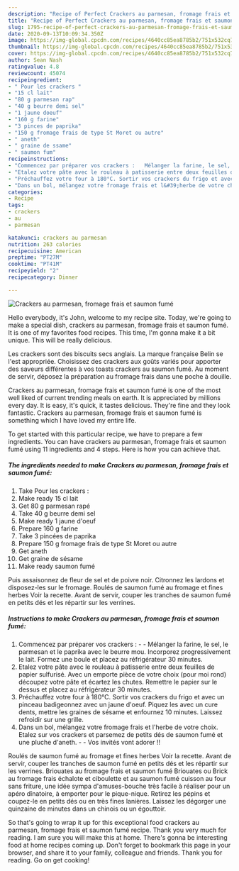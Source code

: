 ```yaml
---
description: "Recipe of Perfect Crackers au parmesan, fromage frais et saumon fumé"
title: "Recipe of Perfect Crackers au parmesan, fromage frais et saumon fumé"
slug: 1795-recipe-of-perfect-crackers-au-parmesan-fromage-frais-et-saumon-fume
date: 2020-09-13T10:09:34.350Z
image: https://img-global.cpcdn.com/recipes/4640cc85ea8785b2/751x532cq70/crackers-au-parmesan-fromage-frais-et-saumon-fume-photo-principale-de-la-recette.jpg
thumbnail: https://img-global.cpcdn.com/recipes/4640cc85ea8785b2/751x532cq70/crackers-au-parmesan-fromage-frais-et-saumon-fume-photo-principale-de-la-recette.jpg
cover: https://img-global.cpcdn.com/recipes/4640cc85ea8785b2/751x532cq70/crackers-au-parmesan-fromage-frais-et-saumon-fume-photo-principale-de-la-recette.jpg
author: Sean Nash
ratingvalue: 4.8
reviewcount: 45074
recipeingredient:
- " Pour les crackers "
- "15 cl lait"
- "80 g parmesan rap"
- "40 g beurre demi sel"
- "1 jaune doeuf"
- "160 g farine"
- "3 pinces de paprika"
- "150 g fromage frais de type St Moret ou autre"
- " aneth"
- " graine de ssame"
- " saumon fum"
recipeinstructions:
- "Commencez par préparer vos crackers :   Mélanger la farine, le sel, le parmesan et le paprika avec le beurre mou. Incorporez progressivement le lait. Formez une boule et placez au réfrigérateur 30 minutes."
- "Etalez votre pâte avec le rouleau à patisserie entre deux feuilles de papier sulfurisé. Avec un emporte pièce de votre choix (pour moi rond) découpez votre pâte et écartez les chutes. Remettre le papier sur le dessus et placez au réfrigérateur 30 minutes."
- "Préchauffez votre four à 180°C. Sortir vos crackers du frigo et avec un pinceau badigeonnez avec un jaune d&#39;oeuf. Piquez les avec un cure dents, mettre les graines de sésame et enfournez 10 minutes. Laissez refroidir sur une grille."
- "Dans un bol, mélangez votre fromage frais et l&#39;herbe de votre choix. Etalez sur vos crackers et parsemez de petits dés de saumon fumé et une pluche d&#39;aneth.   Vos invités vont adorer !!"
categories:
- Recipe
tags:
- crackers
- au
- parmesan

katakunci: crackers au parmesan 
nutrition: 263 calories
recipecuisine: American
preptime: "PT27M"
cooktime: "PT41M"
recipeyield: "2"
recipecategory: Dinner

---
```



![Crackers au parmesan, fromage frais et saumon fumé](https://img-global.cpcdn.com/recipes/4640cc85ea8785b2/751x532cq70/crackers-au-parmesan-fromage-frais-et-saumon-fume-photo-principale-de-la-recette.jpg)

Hello everybody, it's John, welcome to my recipe site. Today, we're going to make a special dish, crackers au parmesan, fromage frais et saumon fumé. It is one of my favorites food recipes. This time, I'm gonna make it a bit unique. This will be really delicious.

Les crackers sont des biscuits secs anglais. La marque française Belin se l&#39;est appropriée. Choisissez des crackers aux goûts variés pour apporter des saveurs différentes à vos toasts crackers au saumon fumé. Au moment de servir, déposez la préparation au fromage frais dans une poche à douille.

Crackers au parmesan, fromage frais et saumon fumé is one of the most well liked of current trending meals on earth. It is appreciated by millions every day. It is easy, it's quick, it tastes delicious. They're fine and they look fantastic. Crackers au parmesan, fromage frais et saumon fumé is something which I have loved my entire life.


To get started with this particular recipe, we have to prepare a few ingredients. You can have crackers au parmesan, fromage frais et saumon fumé using 11 ingredients and 4 steps. Here is how you can achieve that.

<!--inarticleads1-->

##### The ingredients needed to make Crackers au parmesan, fromage frais et saumon fumé:

1. Take  Pour les crackers :
1. Make ready 15 cl lait
1. Get 80 g parmesan rapé
1. Take 40 g beurre demi sel
1. Make ready 1 jaune d&#39;oeuf
1. Prepare 160 g farine
1. Take 3 pincées de paprika
1. Prepare 150 g fromage frais de type St Moret ou autre
1. Get  aneth
1. Get  graine de sésame
1. Make ready  saumon fumé


Puis assaisonnez de fleur de sel et de poivre noir. Citronnez les lardons et disposez-les sur le fromage. Roulés de saumon fumé au fromage et fines herbes Voir la recette. Avant de servir, couper les tranches de saumon fumé en petits dés et les répartir sur les verrines. 

<!--inarticleads2-->

##### Instructions to make Crackers au parmesan, fromage frais et saumon fumé:

1. Commencez par préparer vos crackers :  -  - Mélanger la farine, le sel, le parmesan et le paprika avec le beurre mou. Incorporez progressivement le lait. Formez une boule et placez au réfrigérateur 30 minutes.
1. Etalez votre pâte avec le rouleau à patisserie entre deux feuilles de papier sulfurisé. Avec un emporte pièce de votre choix (pour moi rond) découpez votre pâte et écartez les chutes. Remettre le papier sur le dessus et placez au réfrigérateur 30 minutes.
1. Préchauffez votre four à 180°C. Sortir vos crackers du frigo et avec un pinceau badigeonnez avec un jaune d&#39;oeuf. Piquez les avec un cure dents, mettre les graines de sésame et enfournez 10 minutes. Laissez refroidir sur une grille.
1. Dans un bol, mélangez votre fromage frais et l&#39;herbe de votre choix. Etalez sur vos crackers et parsemez de petits dés de saumon fumé et une pluche d&#39;aneth.  -  - Vos invités vont adorer !!


Roulés de saumon fumé au fromage et fines herbes Voir la recette. Avant de servir, couper les tranches de saumon fumé en petits dés et les répartir sur les verrines. Briouates au fromage frais et saumon fumé Briouates ou Brick au fromage frais échalote et ciboulette et au saumon fumé cuisson au four sans friture, une idée sympa d&#39;amuses-bouche très facile à réaliser pour un apéro dînatoire, à emporter pour le pique-nique. Retirez les pépins et coupez-le en petits dés ou en très fines lanières. Laissez les dégorger une quinzaine de minutes dans un chinois ou un égouttoir. 

So that's going to wrap it up for this exceptional food crackers au parmesan, fromage frais et saumon fumé recipe. Thank you very much for reading. I am sure you will make this at home. There's gonna be interesting food at home recipes coming up. Don't forget to bookmark this page in your browser, and share it to your family, colleague and friends. Thank you for reading. Go on get cooking!
